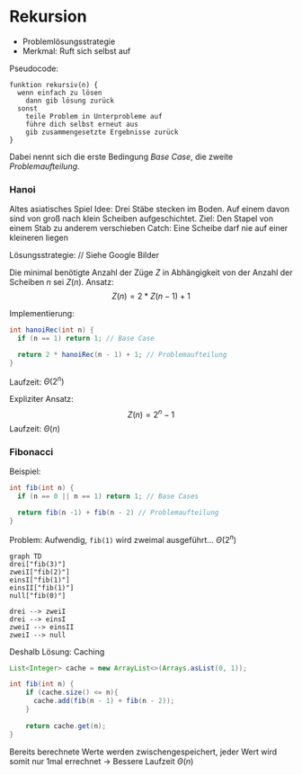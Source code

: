 # Rekursion

* Problemlösungsstrategie
* Merkmal: Ruft sich selbst auf

Pseudocode:
```
funktion rekursiv(n) {
  wenn einfach zu lösen
    dann gib lösung zurück
  sonst
    teile Problem in Unterprobleme auf
    führe dich selbst erneut aus
    gib zusammengesetzte Ergebnisse zurück
}
```
Dabei nennt sich die erste Bedingung *Base Case*,
die zweite *Problemaufteilung*.

### Hanoi
Altes asiatisches Spiel
Idee: Drei Stäbe stecken im Boden. Auf einem davon sind von groß nach klein Scheiben aufgeschichtet.
Ziel: Den Stapel von einem Stab zu anderem verschieben
Catch: Eine Scheibe darf nie auf einer kleineren liegen

Lösungsstrategie: // Siehe Google Bilder

Die minimal benötigte Anzahl der Züge $Z$ in Abhängigkeit von der Anzahl der Scheiben $n$ sei $Z(n)$.
Ansatz: $$ Z(n) = 2 *  Z(n - 1) + 1$$

Implementierung:
```java
int hanoiRec(int n) {
  if (n == 1) return 1; // Base Case

  return 2 * hanoiRec(n - 1) + 1; // Problemaufteilung
}
```
Laufzeit: $\Theta(2^n)$

Expliziter Ansatz:
$$
Z(n) = 2^n - 1
$$
Laufzeit: $\Theta(n)$

### Fibonacci
Beispiel:
```java
int fib(int n) {
  if (n == 0 || n == 1) return 1; // Base Cases

  return fib(n -1) + fib(n - 2) // Problemaufteilung
}
```
Problem: Aufwendig, `fib(1)` wird zweimal ausgeführt... $\Theta(2^n)$
```mermaid
graph TD
drei["fib(3)"]
zweiI["fib(2)"]
einsI["fib(1)"]
einsII["fib(1)"]
null["fib(0)"]

drei --> zweiI
drei --> einsI
zweiI --> einsII
zweiI --> null
```

Deshalb Lösung: Caching
```java
List<Integer> cache = new ArrayList<>(Arrays.asList(0, 1));

int fib(int n) {
    if (cache.size() <= n){
      cache.add(fib(n - 1) + fib(n - 2));
    }
    
    return cache.get(n);
}
```
Bereits berechnete Werte werden zwischengespeichert, jeder Wert wird somit nur 1mal errechnet
&rarr; Bessere Laufzeit $\Theta(n)$